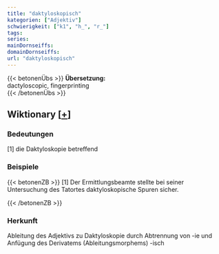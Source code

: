 ```yaml
---
title: "daktyloskopisch"
kategorien: ["Adjektiv"]
schwierigkeit: ["k1", "h_", "r_"]
tags:
series:
mainDornseiffs:
domainDornseiffs:
url: "daktyloskopisch"
---
```


{{< betonenÜbs >}}
**Übersetzung:**  
dactyloscopic, fingerprinting  
{{< /betonenÜbs >}}

## Wiktionary [[+](https://de.wiktionary.org/wiki/daktyloskopisch)]

### Bedeutungen
[1] die Daktyloskopie betreffend  

### Beispiele
{{< betonenZB >}}
[1] Der Ermittlungsbeamte stellte bei seiner Untersuchung des Tatortes daktyloskopische Spuren sicher.  

{{< /betonenZB >}}
### Herkunft
Ableitung des Adjektivs zu Daktyloskopie durch Abtrennung von -ie und Anfügung des Derivatems (Ableitungsmorphems) -isch  


